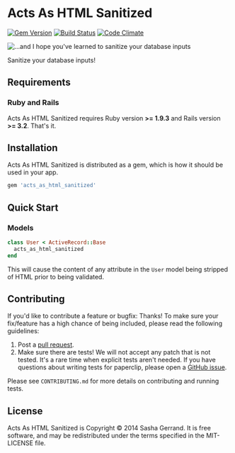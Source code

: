 Acts As HTML Sanitized
======================

[![Gem Version](https://badge.fury.io/rb/acts_as_html_sanitized.svg)](http://badge.fury.io/rb/acts_as_html_sanitized)
[![Build Status](https://travis-ci.org/sgerrand/acts_as_html_sanitizer.svg?branch=master)](https://travis-ci.org/sgerrand/acts_as_html_sanitizer)
[![Code Climate](https://codeclimate.com/github/sgerrand/acts_as_html_sanitizer.png)](https://codeclimate.com/github/sgerrand/acts_as_html_sanitizer)

![...and I hope you've learned to sanitize your database inputs](http://imgs.xkcd.com/comics/exploits_of_a_mom.png)

Sanitize your database inputs!

Requirements
------------

### Ruby and Rails

Acts As HTML Sanitized requires Ruby version **>= 1.9.3** and Rails
version **>= 3.2**. That's it.

Installation
------------

Acts As HTML Sanitized is distributed as a gem, which is how it should be used in
your app.

```ruby
gem 'acts_as_html_sanitized'
```

Quick Start
-----------

### Models

```ruby
class User < ActiveRecord::Base
  acts_as_html_sanitized
end
```

This will cause the content of any attribute in the `User` model being
stripped of HTML prior to being validated.

Contributing
------------

If you'd like to contribute a feature or bugfix: Thanks! To make sure your
fix/feature has a high chance of being included, please read the following
guidelines:

1. Post a [pull request](https://github.com/sgerrand/acts_as_html_sanitized/compare/).
2. Make sure there are tests! We will not accept any patch that is not
   tested. It's a rare time when explicit tests aren't needed. If you have
   questions about writing tests for paperclip, please open a
   [GitHub issue](https://github.com/sgerrand/acts_as_html_sanitized/issues/new).

Please see `CONTRIBUTING.md` for more details on contributing and
running tests.

License
-------

Acts As HTML Sanitized is Copyright © 2014 Sasha Gerrand. It is free software, and may be
redistributed under the terms specified in the MIT-LICENSE file.
